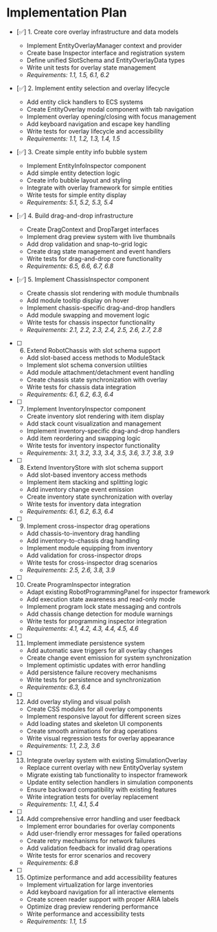 # Implementation Plan

- [✅] 1. Create core overlay infrastructure and data models
  - Implement EntityOverlayManager context and provider
  - Create base Inspector interface and registration system
  - Define unified SlotSchema and EntityOverlayData types
  - Write unit tests for overlay state management
  - _Requirements: 1.1, 1.5, 6.1, 6.2_

- [✅] 2. Implement entity selection and overlay lifecycle
  - Add entity click handlers to ECS systems
  - Create EntityOverlay modal component with tab navigation
  - Implement overlay opening/closing with focus management
  - Add keyboard navigation and escape key handling
  - Write tests for overlay lifecycle and accessibility
  - _Requirements: 1.1, 1.2, 1.3, 1.4, 1.5_

- [✅] 3. Create simple entity info bubble system
  - Implement EntityInfoInspector component
  - Add simple entity detection logic
  - Create info bubble layout and styling
  - Integrate with overlay framework for simple entities
  - Write tests for simple entity display
  - _Requirements: 5.1, 5.2, 5.3, 5.4_

- [✅] 4. Build drag-and-drop infrastructure
  - Create DragContext and DropTarget interfaces
  - Implement drag preview system with live thumbnails
  - Add drop validation and snap-to-grid logic
  - Create drag state management and event handlers
  - Write tests for drag-and-drop core functionality
  - _Requirements: 6.5, 6.6, 6.7, 6.8_

- [✅] 5. Implement ChassisInspector component
  - Create chassis slot rendering with module thumbnails
  - Add module tooltip display on hover
  - Implement chassis-specific drag-and-drop handlers
  - Add module swapping and movement logic
  - Write tests for chassis inspector functionality
  - _Requirements: 2.1, 2.2, 2.3, 2.4, 2.5, 2.6, 2.7, 2.8_

- [ ] 6. Extend RobotChassis with slot schema support
  - Add slot-based access methods to ModuleStack
  - Implement slot schema conversion utilities
  - Add module attachment/detachment event handling
  - Create chassis state synchronization with overlay
  - Write tests for chassis data integration
  - _Requirements: 6.1, 6.2, 6.3, 6.4_

- [ ] 7. Implement InventoryInspector component
  - Create inventory slot rendering with item display
  - Add stack count visualization and management
  - Implement inventory-specific drag-and-drop handlers
  - Add item reordering and swapping logic
  - Write tests for inventory inspector functionality
  - _Requirements: 3.1, 3.2, 3.3, 3.4, 3.5, 3.6, 3.7, 3.8, 3.9_

- [ ] 8. Extend InventoryStore with slot schema support
  - Add slot-based inventory access methods
  - Implement item stacking and splitting logic
  - Add inventory change event emission
  - Create inventory state synchronization with overlay
  - Write tests for inventory data integration
  - _Requirements: 6.1, 6.2, 6.3, 6.4_

- [ ] 9. Implement cross-inspector drag operations
  - Add chassis-to-inventory drag handling
  - Add inventory-to-chassis drag handling
  - Implement module equipping from inventory
  - Add validation for cross-inspector drops
  - Write tests for cross-inspector drag scenarios
  - _Requirements: 2.5, 2.6, 3.8, 3.9_

- [ ] 10. Create ProgramInspector integration
  - Adapt existing RobotProgrammingPanel for inspector framework
  - Add execution state awareness and read-only mode
  - Implement program lock state messaging and controls
  - Add chassis change detection for module warnings
  - Write tests for programming inspector integration
  - _Requirements: 4.1, 4.2, 4.3, 4.4, 4.5, 4.6_

- [ ] 11. Implement immediate persistence system
  - Add automatic save triggers for all overlay changes
  - Create change event emission for system synchronization
  - Implement optimistic updates with error handling
  - Add persistence failure recovery mechanisms
  - Write tests for persistence and synchronization
  - _Requirements: 6.3, 6.4_

- [ ] 12. Add overlay styling and visual polish
  - Create CSS modules for all overlay components
  - Implement responsive layout for different screen sizes
  - Add loading states and skeleton UI components
  - Create smooth animations for drag operations
  - Write visual regression tests for overlay appearance
  - _Requirements: 1.1, 2.3, 3.6_

- [ ] 13. Integrate overlay system with existing SimulationOverlay
  - Replace current overlay with new EntityOverlay system
  - Migrate existing tab functionality to inspector framework
  - Update entity selection handlers in simulation components
  - Ensure backward compatibility with existing features
  - Write integration tests for overlay replacement
  - _Requirements: 1.1, 4.1, 5.4_

- [ ] 14. Add comprehensive error handling and user feedback
  - Implement error boundaries for overlay components
  - Add user-friendly error messages for failed operations
  - Create retry mechanisms for network failures
  - Add validation feedback for invalid drag operations
  - Write tests for error scenarios and recovery
  - _Requirements: 6.8_

- [ ] 15. Optimize performance and add accessibility features
  - Implement virtualization for large inventories
  - Add keyboard navigation for all interactive elements
  - Create screen reader support with proper ARIA labels
  - Optimize drag preview rendering performance
  - Write performance and accessibility tests
  - _Requirements: 1.1, 1.5_